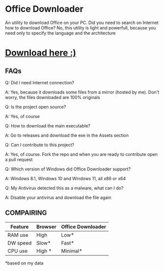 # Office Downloader
An utility to download Office on your PC.
Did you need to search on Internet how to download Office? No, this utility is light and powerfull, because you need only to specify the language and the architecture

# [Download here :)](https://github.com/Vichingo455/office-downloader/archive/refs/heads/main.zip)

## FAQs
Q: Did I need Internet connection?

A: Yes, because it downloads some files from a mirror (hosted by me). Don't worry, the files downloaded are 100% originals

Q: Is the project open source?

A: Yes, of course

Q: How to download the main executable?

A: Go to releases and download the exe in the Assets section

Q: Can I contribute to this project?

A: Yes, of course. Fork the repo and when you are ready to contribute open a pull request

Q: Which version of Windows did Office Downloader support?

A: Windows 8.1, Windows 10 and Windows 11, all x86 or x64

Q: My Antivirus detected this as a malware, what can I do?

A: Disable your antivirus and download the file again

## COMPAIRING

| Feature | Browser | Office Downloader |
|---------|---------|-------------------|
| RAM use | High    | Low*              |
| DW speed| Slow*    | Fast*             |
| CPU use| High *   | Minimal*          |

*based on my data
